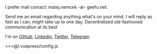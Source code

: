 I prefer mail contact: matej.nemcek -at- geefu.net. 

Send me an email regarding anything what's on your mind. I will reply as fast as I can, might take up to one day. Decentralized old-fashioned communication at its best

I'm on [Github](https://github.com/yangwao), [Linkedin](https://linkedin.com/in/mnemcek), [Twitter](https://twitter.com/yangwao), [Telegram](https://t.me/yangwao)

<<<@/.vuepress/config.js
